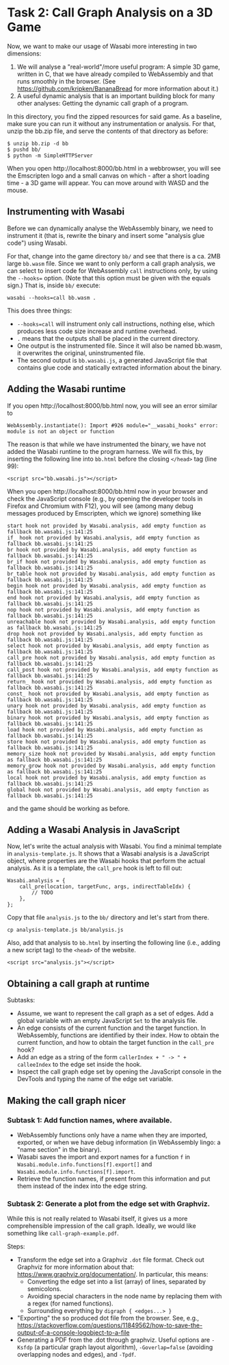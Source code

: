 # Task 2: Call Graph Analysis on a 3D Game

Now, we want to make our usage of Wasabi more interesting in two dimensions:

1. We will analyse a "real-world"/more useful program: A simple 3D game, written in C, that we have already compiled to WebAssembly and that runs smoothly in the browser. (See https://github.com/kripken/BananaBread for more information about it.)
2. A useful dynamic analysis that is an important building block for many other analyses: Getting the dynamic call graph of a program.

In this directory, you find the zipped resources for said game.
As a baseline, make sure you can run it without any instrumentation or analysis.
For that, unzip the bb.zip file, and serve the contents of that directory as before:

```
$ unzip bb.zip -d bb
$ pushd bb/
$ python -m SimpleHTTPServer
```

When you open http://localhost:8000/bb.html in a webbrowser, you will see the Emscripten logo and a small canvas on which - after a short loading time - a 3D game will appear.
You can move around with WASD and the mouse.

## Instrumenting with Wasabi

Before we can dynamically analyse the WebAssembly binary, we need to instrument it (that is, rewrite the binary and insert some "analysis glue code") using Wasabi.

For that, change into the game directory `bb/` and see that there is a ca. 2MB large `bb.wasm` file.
Since we want to only perform a call graph analysis, we can select to insert code for WebAssembly `call` instructions only, by using the `--hooks=` option.
(Note that this option must be given with the equals sign.)
That is, inside `bb/` execute:

```
wasabi --hooks=call bb.wasm .
```

This does three things:
- `--hooks=call` will instrument only call instructions, nothing else, which produces less code size increase and runtime overhead.
- `.` means that the outputs shall be placed in the current directory.
- One output is the instrumented file. Since it will also be named bb.wasm, it overwrites the original, uninstrumented file.
- The second output is `bb.wasabi.js`, a generated JavaScript file that contains glue code and statically extracted information about the binary.

## Adding the Wasabi runtime

If you open http://localhost:8000/bb.html now, you will see an error similar to

```
WebAssembly.instantiate(): Import #926 module="__wasabi_hooks" error: module is not an object or function
```

The reason is that while we have instrumented the binary, we have not added the Wasabi runtime to the program harness.
We will fix this, by inserting the following line into `bb.html` before the closing `</head>` tag (line 99):

```
<script src="bb.wasabi.js"></script>
```

When you open http://localhost:8000/bb.html now in your browser and check the JavaScript console (e.g., by opening the developer tools in Firefox and Chromium with F12), you will see (among many debug messages produced by Emscripten, which we ignore) something like

```
start hook not provided by Wasabi.analysis, add empty function as fallback bb.wasabi.js:141:25
if_ hook not provided by Wasabi.analysis, add empty function as fallback bb.wasabi.js:141:25
br hook not provided by Wasabi.analysis, add empty function as fallback bb.wasabi.js:141:25
br_if hook not provided by Wasabi.analysis, add empty function as fallback bb.wasabi.js:141:25
br_table hook not provided by Wasabi.analysis, add empty function as fallback bb.wasabi.js:141:25
begin hook not provided by Wasabi.analysis, add empty function as fallback bb.wasabi.js:141:25
end hook not provided by Wasabi.analysis, add empty function as fallback bb.wasabi.js:141:25
nop hook not provided by Wasabi.analysis, add empty function as fallback bb.wasabi.js:141:25
unreachable hook not provided by Wasabi.analysis, add empty function as fallback bb.wasabi.js:141:25
drop hook not provided by Wasabi.analysis, add empty function as fallback bb.wasabi.js:141:25
select hook not provided by Wasabi.analysis, add empty function as fallback bb.wasabi.js:141:25
call_pre hook not provided by Wasabi.analysis, add empty function as fallback bb.wasabi.js:141:25
call_post hook not provided by Wasabi.analysis, add empty function as fallback bb.wasabi.js:141:25
return_ hook not provided by Wasabi.analysis, add empty function as fallback bb.wasabi.js:141:25
const_ hook not provided by Wasabi.analysis, add empty function as fallback bb.wasabi.js:141:25
unary hook not provided by Wasabi.analysis, add empty function as fallback bb.wasabi.js:141:25
binary hook not provided by Wasabi.analysis, add empty function as fallback bb.wasabi.js:141:25
load hook not provided by Wasabi.analysis, add empty function as fallback bb.wasabi.js:141:25
store hook not provided by Wasabi.analysis, add empty function as fallback bb.wasabi.js:141:25
memory_size hook not provided by Wasabi.analysis, add empty function as fallback bb.wasabi.js:141:25
memory_grow hook not provided by Wasabi.analysis, add empty function as fallback bb.wasabi.js:141:25
local hook not provided by Wasabi.analysis, add empty function as fallback bb.wasabi.js:141:25
global hook not provided by Wasabi.analysis, add empty function as fallback bb.wasabi.js:141:25
```

and the game should be working as before.

## Adding a Wasabi Analysis in JavaScript

Now, let's write the actual analysis with Wasabi.
You find a minimal template in `analysis-template.js`.
It shows that a Wasabi analysis is a JavaScript object, where properties are the Wasabi hooks that perform the actual analysis.
As it is a template, the `call_pre` hook is left to fill out:

```
Wasabi.analysis = {
    call_pre(location, targetFunc, args, indirectTableIdx) {
        // TODO
    },
};
```

Copy that file `analysis.js` to the `bb/` directory and let's start from there.

```
cp analysis-template.js bb/analysis.js
```

Also, add that analysis to `bb.html` by inserting the following line (i.e., adding a new script tag) to the `<head>` of the website.

```
<script src="analysis.js"></script>
```

## Obtaining a call graph at runtime

Subtasks:

- Assume, we want to represent the call graph as a set of edges. Add a global variable with an empty JavaScript `Set` to the analysis file.
- An edge consists of the current function and the target function. In WebAssembly, functions are identified by their index. How to obtain the current function, and how to obtain the target function in the `call_pre` hook?
- Add an edge as a string of the form `callerIndex + " -> " + calleeIndex` to the edge set inside the hook.
- Inspect the call graph edge set by opening the JavaScript console in the DevTools and typing the name of the edge set variable.

## Making the call graph nicer

### Subtask 1: Add function names, where available.

- WebAssembly functions only have a name when they are imported, exported, or when we have debug information (in WebAssembly lingo: a "name section" in the binary).
- Wasabi saves the import and export names for a function `f` in `Wasabi.module.info.functions[f].export[]` and `Wasabi.module.info.functions[f].import`.
- Retrieve the function names, if present from this information and put them instead of the index into the edge string.

### Subtask 2: Generate a plot from the edge set with Graphviz.

While this is not really related to Wasabi itself, it gives us a more comprehensible impression of the call graph.
Ideally, we would like something like `call-graph-example.pdf`.

Steps:

- Transform the edge set into a Graphviz `.dot` file format. Check out Graphviz for more information about that: https://www.graphviz.org/documentation/. In particular, this means:
    * Converting the edge set into a list (array) of lines, separated by semicolons.
    * Avoiding special characters in the node name by replacing them with a regex (for named functions).
    * Surrounding everything by `digraph { <edges...> }`
- "Exporting" the so produced dot file from the browser.
See, e.g., https://stackoverflow.com/questions/11849562/how-to-save-the-output-of-a-console-logobject-to-a-file
- Generating a PDF from the .dot through graphviz. Useful options are `-Ksfdp` (a particular graph layout algorithm), `-Goverlap=false` (avoiding overlapping nodes and edges), and `-Tpdf`.